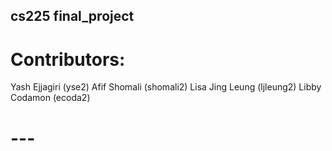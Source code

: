 ## cs225 final_project
# Contributors: 
Yash Ejjagiri (yse2)
Afif Shomali (shomali2)
Lisa Jing Leung (ljleung2)
Libby Codamon (ecoda2)
# ---
